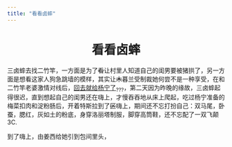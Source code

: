 ```yaml
---
title: "看看卤蟀"
---
```

# <center>看看卤蟀</center>

三卤蟀去找二竹竿，一方面是为了~~看~~让村里人知道自己的闺男要被猪拱了，另一方面是想看这家人狗急跳墙的模样，其实让~~木~~暮兰受制裁她何尝不是一种享受，在和二竹竿老婆激情对线后，<u>回去就给杨宁了</u><sub>???</sub>，第二天因为昨晚的缘故，三卤蟀起得很迟，直到想起自己的闺男还在嗨上，才慢吞吞地从床上爬起，吃过杨宁准备的梅菜扣肉和淀粉肠后，开着特斯拉到了~~区~~嗨上，期间还不忘打扮自己：双马尾，卧蚕，腮红，灰如土的粉底，身穿洛丽塔制服，脚穿高筒鞋，还不忘配了一双飞颠3C.

到了嗨上，由姜西给她引到包间里头，
